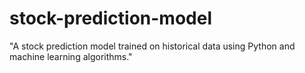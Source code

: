 # stock-prediction-model
"A stock prediction model trained on historical data using Python and machine learning algorithms."
